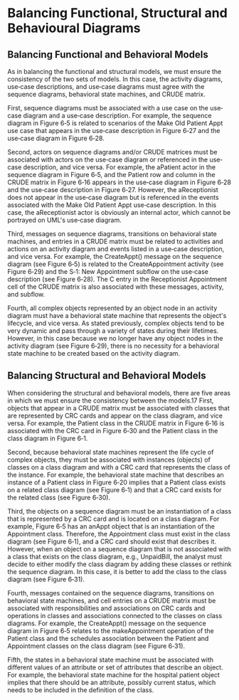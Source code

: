 # Balancing Functional, Structural and Behavioural Diagrams

## Balancing Functional and Behavioral Models

As in balancing the functional and structural models, we must ensure the consistency of the two sets of models. In this case, the activity diagrams, use‐case descriptions, and use‐case diagrams must agree with the sequence diagrams, behavioral state machines, and CRUDE matrix.

First, sequence diagrams must be associated with a use case on the use‐case diagram and a use‐case description. For example, the sequence diagram in Figure 6‐5 is related to scenarios of the Make Old Patient Appt use case that appears in the use‐case description in Figure 6‐27 and the use‐case diagram in Figure 6‐28.

Second, actors on sequence diagrams and/or CRUDE matrices must be associated with actors on the use‐case diagram or referenced in the use‐case description, and vice versa. For example, the aPatient actor in the sequence diagram in Figure 6‐5, and the Patient row and column in the CRUDE matrix in Figure 6‐16 appears in the use‐case diagram in Figure 6‐28 and the use‐case description in Figure 6‐27. However, the aReceptionist does not appear in the use‐case diagram but is referenced in the events associated with the Make Old Patient Appt use‐case description. In this case, the aReceptionist actor is obviously an internal actor, which cannot be portrayed on UML's use‐case diagram.

Third, messages on sequence diagrams, transitions on behavioral state machines, and entries in a CRUDE matrix must be related to activities and actions on an activity diagram and events listed in a use‐case description, and vice versa. For example, the CreateAppt() message on the sequence diagram (see Figure 6‐5) is related to the CreateAppointment activity (see Figure 6‐29) and the S‐1: New Appointment subflow on the use‐case description (see Figure 6‐28). The C entry in the Receptionist Appointment cell of the CRUDE matrix is also associated with these messages, activity, and subflow.

Fourth, all complex objects represented by an object node in an activity diagram must have a behavioral state machine that represents the object's lifecycle, and vice versa. As stated previously, complex objects tend to be very dynamic and pass through a variety of states during their lifetimes. However, in this case because we no longer have any object nodes in the activity diagram (see Figure 6‐29), there is no necessity for a behavioral state machine to be created based on the activity diagram.

## Balancing Structural and Behavioral Models

When considering the structural and behavioral models, there are five areas in which we must ensure the consistency between the models.17 First, objects that appear in a CRUDE matrix must be associated with classes that are represented by CRC cards and appear on the class diagram, and vice versa. For example, the Patient class in the CRUDE matrix in Figure 6‐16 is associated with the CRC card in Figure 6‐30 and the Patient class in the class diagram in Figure 6‐1.

Second, because behavioral state machines represent the life cycle of complex objects, they must be associated with instances (objects) of classes on a class diagram and with a CRC card that represents the class of the instance. For example, the behavioral state machine that describes an instance of a Patient class in Figure 6‐20 implies that a Patient class exists on a related class diagram (see Figure 6‐1) and that a CRC card exists for the related class (see Figure 6‐30).

Third, the objects on a sequence diagram must be an instantiation of a class that is represented by a CRC card and is located on a class diagram. For example, Figure 6‐5 has an anAppt object that is an instantiation of the Appointment class. Therefore, the Appointment class must exist in the class diagram (see Figure 6‐1), and a CRC card should exist that describes it. However, when an object on a sequence diagram that is not associated with a class that exists on the class diagram, e.g., UnpaidBill, the analyst must decide to either modify the class diagram by adding these classes or rethink the sequence diagram. In this case, it is better to add the class to the class diagram (see Figure 6‐31).

Fourth, messages contained on the sequence diagrams, transitions on behavioral state machines, and cell entries on a CRUDE matrix must be associated with responsibilities and associations on CRC cards and operations in classes and associations connected to the classes on class diagrams. For example, the CreateAppt() message on the sequence diagram in Figure 6‐5 relates to the makeAppointment operation of the Patient class and the schedules association between the Patient and Appointment classes on the class diagram (see Figure 6‐31).

Fifth, the states in a behavioral state machine must be associated with different values of an attribute or set of attributes that describe an object. For example, the behavioral state machine for the hospital patient object implies that there should be an attribute, possibly current status, which needs to be included in the definition of the class.

